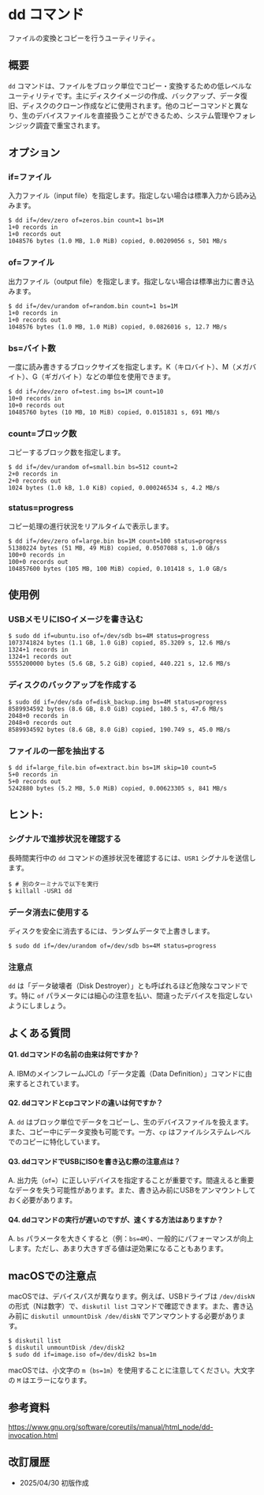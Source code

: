 # dd コマンド

ファイルの変換とコピーを行うユーティリティ。

## 概要

`dd` コマンドは、ファイルをブロック単位でコピー・変換するための低レベルなユーティリティです。主にディスクイメージの作成、バックアップ、データ復旧、ディスクのクローン作成などに使用されます。他のコピーコマンドと異なり、生のデバイスファイルを直接扱うことができるため、システム管理やフォレンジック調査で重宝されます。

## オプション

### **if=ファイル**

入力ファイル（input file）を指定します。指定しない場合は標準入力から読み込みます。

```console
$ dd if=/dev/zero of=zeros.bin count=1 bs=1M
1+0 records in
1+0 records out
1048576 bytes (1.0 MB, 1.0 MiB) copied, 0.00209056 s, 501 MB/s
```

### **of=ファイル**

出力ファイル（output file）を指定します。指定しない場合は標準出力に書き込みます。

```console
$ dd if=/dev/urandom of=random.bin count=1 bs=1M
1+0 records in
1+0 records out
1048576 bytes (1.0 MB, 1.0 MiB) copied, 0.0826016 s, 12.7 MB/s
```

### **bs=バイト数**

一度に読み書きするブロックサイズを指定します。K（キロバイト）、M（メガバイト）、G（ギガバイト）などの単位を使用できます。

```console
$ dd if=/dev/zero of=test.img bs=1M count=10
10+0 records in
10+0 records out
10485760 bytes (10 MB, 10 MiB) copied, 0.0151831 s, 691 MB/s
```

### **count=ブロック数**

コピーするブロック数を指定します。

```console
$ dd if=/dev/urandom of=small.bin bs=512 count=2
2+0 records in
2+0 records out
1024 bytes (1.0 kB, 1.0 KiB) copied, 0.000246534 s, 4.2 MB/s
```

### **status=progress**

コピー処理の進行状況をリアルタイムで表示します。

```console
$ dd if=/dev/zero of=large.bin bs=1M count=100 status=progress
51380224 bytes (51 MB, 49 MiB) copied, 0.0507088 s, 1.0 GB/s
100+0 records in
100+0 records out
104857600 bytes (105 MB, 100 MiB) copied, 0.101418 s, 1.0 GB/s
```

## 使用例

### USBメモリにISOイメージを書き込む

```console
$ sudo dd if=ubuntu.iso of=/dev/sdb bs=4M status=progress
1073741824 bytes (1.1 GB, 1.0 GiB) copied, 85.3209 s, 12.6 MB/s
1324+1 records in
1324+1 records out
5555200000 bytes (5.6 GB, 5.2 GiB) copied, 440.221 s, 12.6 MB/s
```

### ディスクのバックアップを作成する

```console
$ sudo dd if=/dev/sda of=disk_backup.img bs=4M status=progress
8589934592 bytes (8.6 GB, 8.0 GiB) copied, 180.5 s, 47.6 MB/s
2048+0 records in
2048+0 records out
8589934592 bytes (8.6 GB, 8.0 GiB) copied, 190.749 s, 45.0 MB/s
```

### ファイルの一部を抽出する

```console
$ dd if=large_file.bin of=extract.bin bs=1M skip=10 count=5
5+0 records in
5+0 records out
5242880 bytes (5.2 MB, 5.0 MiB) copied, 0.00623305 s, 841 MB/s
```

## ヒント:

### シグナルで進捗状況を確認する

長時間実行中の `dd` コマンドの進捗状況を確認するには、`USR1` シグナルを送信します。

```console
$ # 別のターミナルで以下を実行
$ killall -USR1 dd
```

### データ消去に使用する

ディスクを安全に消去するには、ランダムデータで上書きします。

```console
$ sudo dd if=/dev/urandom of=/dev/sdb bs=4M status=progress
```

### 注意点

`dd` は「データ破壊者（Disk Destroyer）」とも呼ばれるほど危険なコマンドです。特に `of` パラメータには細心の注意を払い、間違ったデバイスを指定しないようにしましょう。

## よくある質問

#### Q1. ddコマンドの名前の由来は何ですか？
A. IBMのメインフレームJCLの「データ定義（Data Definition）」コマンドに由来するとされています。

#### Q2. ddコマンドとcpコマンドの違いは何ですか？
A. `dd` はブロック単位でデータをコピーし、生のデバイスファイルを扱えます。また、コピー中にデータ変換も可能です。一方、`cp` はファイルシステムレベルでのコピーに特化しています。

#### Q3. ddコマンドでUSBにISOを書き込む際の注意点は？
A. 出力先（`of=`）に正しいデバイスを指定することが重要です。間違えると重要なデータを失う可能性があります。また、書き込み前にUSBをアンマウントしておく必要があります。

#### Q4. ddコマンドの実行が遅いのですが、速くする方法はありますか？
A. `bs` パラメータを大きくすると（例：`bs=4M`）、一般的にパフォーマンスが向上します。ただし、あまり大きすぎる値は逆効果になることもあります。

## macOSでの注意点

macOSでは、デバイスパスが異なります。例えば、USBドライブは `/dev/diskN` の形式（Nは数字）で、`diskutil list` コマンドで確認できます。また、書き込み前に `diskutil unmountDisk /dev/diskN` でアンマウントする必要があります。

```console
$ diskutil list
$ diskutil unmountDisk /dev/disk2
$ sudo dd if=image.iso of=/dev/disk2 bs=1m
```

macOSでは、小文字の `m`（`bs=1m`）を使用することに注意してください。大文字の `M` はエラーになります。

## 参考資料

https://www.gnu.org/software/coreutils/manual/html_node/dd-invocation.html

## 改訂履歴

- 2025/04/30 初版作成